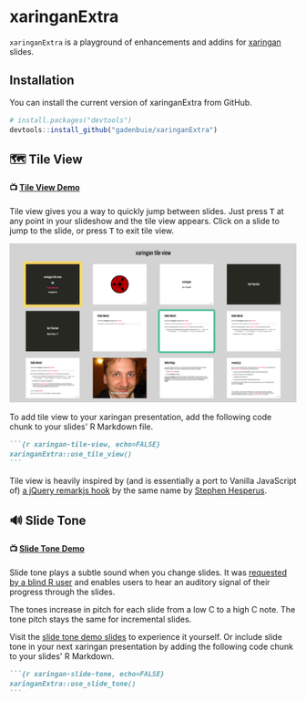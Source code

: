 
# xaringanExtra

<!-- badges: start -->
<!-- badges: end -->

<!-- Links -->
[xaringan]: https://slides.yihuie.name/xaringan

`xaringanExtra` is a playground of enhancements and addins for [xaringan] slides.

## Installation

You can install the current version of xaringanExtra from GitHub.

``` r
# install.packages("devtools")
devtools::install_github("gadenbuie/xaringanExtra")
```

## &#x1F5FA; Tile View

#### &#x1F4FA; [Tile View Demo](https://gadenbuie.github.io/xaringanExtra/tile-view)

Tile view gives you a way to quickly jump between slides.
Just press <kbd>T</kbd> at any point in your slideshow and the tile view appears.
Click on a slide to jump to the slide, or press <kbd>T</kbd> to exit tile view.

![](man/figures/tile-view.png)

To add tile view to your xaringan presentation, 
add the following code chunk to your slides' R Markdown file.

````markdown
```{r xaringan-tile-view, echo=FALSE}
xaringanExtra::use_tile_view()
```
````

Tile view is heavily inspired by
(and is essentially a port to Vanilla JavaScript of)
[a jQuery remarkjs hook](https://github.com/StephenHesperus/remark-hook/)
by the same name by [Stephen Hesperus](https://github.com/StephenHesperus).

## &#x1F50A; Slide Tone

#### &#x1F4FA; [Slide Tone Demo](https://gadenbuie.github.io/xaringanExtra/slide-tone)

Slide tone plays a subtle sound when you change slides.
It was 
[requested by a blind R user](https://github.com/yihui/xaringan/issues/214)
and enables users to hear an auditory signal of their progress through the slides.

The tones increase in pitch for each slide from a low C to a high C note.
The tone pitch stays the same for incremental slides.

Visit the 
[slide tone demo slides](https://gadenbuie.github.io/xaringanExtra/slide-tone)
to experience it yourself.
Or include slide tone in your next xaringan presentation 
by adding the following code chunk to your slides' R Markdown.

````markdown
```{r xaringan-slide-tone, echo=FALSE}
xaringanExtra::use_slide_tone()
```
````
